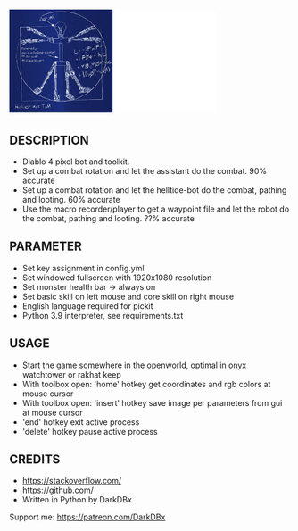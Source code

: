 # <img src="assets/layout/lilhelpertitle.png" width="370">

## DESCRIPTION
- Diablo 4 pixel bot and toolkit.
- Set up a combat rotation and let the assistant do the combat. 90% accurate
- Set up a combat rotation and let the helltide-bot do the combat, pathing and looting. 60% accurate
- Use the macro recorder/player to get a waypoint file and let the robot do the combat, pathing and looting. ??% accurate


## PARAMETER
- Set key assignment in config.yml
- Set windowed fullscreen with 1920x1080 resolution
- Set monster health bar -> always on
- Set basic skill on left mouse and core skill on right mouse
- English language required for pickit
- Python 3.9 interpreter, see requirements.txt


## USAGE
- Start the game somewhere in the openworld, optimal in onyx watchtower or rakhat keep
- With toolbox open: 'home' hotkey get coordinates and rgb colors at mouse cursor
- With toolbox open: 'insert' hotkey save image per parameters from gui at mouse cursor
- 'end' hotkey exit active process
- 'delete' hotkey pause active process


## CREDITS
- https://stackoverflow.com/
- https://github.com/
- Written in Python by DarkDBx


Support me: https://patreon.com/DarkDBx


